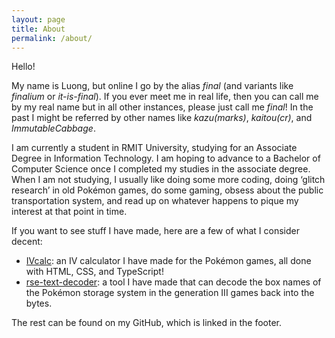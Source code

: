 ```yaml
---
layout: page
title: About
permalink: /about/
---
```


Hello!

My name is Luong, but online I go by the alias *final* (and variants like *finalium* or *it-is-final*).
If you ever meet me in real life, then you can call me by my real name but in all other instances, please just call me *final*!
In the past I might be referred by other names like *kazu(marks)*, *kaitou(cr)*, and *ImmutableCabbage*.

I am currently a student in RMIT University, studying for an Associate Degree in Information Technology.
I am hoping to advance to a Bachelor of Computer Science once I completed my studies in the associate degree.
When I am not studying, I usually like doing some more coding, doing ‘glitch research’ in old Pokémon games, do some gaming, obsess about the public transportation system, and read up on whatever happens to pique my interest at that point in time.

If you want to see stuff I have made, here are a few of what I consider decent:

- [IVcalc][IVcalc]: an IV calculator I have made for the Pokémon games, all done with HTML, CSS, and TypeScript!
- [rse-text-decoder][rse-text-decoder]: a tool I have made that can decode the box names of the Pokémon storage system in the generation III games back into the bytes.

The rest can be found on my GitHub, which is linked in the footer.

[IVcalc]: https://it-is-final.github.io/IVcalc/
[rse-text-decoder]: https://it-is-final.github.io/rse-text-decoder/
